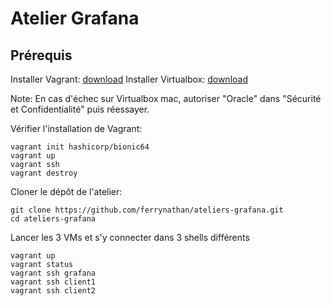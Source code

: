 # Atelier Grafana

## Prérequis

Installer Vagrant: [download](https://www.vagrantup.com/downloads)
Installer Virtualbox: [download](https://www.virtualbox.org/wiki/Downloads)

Note: En cas d'échec sur Virtualbox mac, autoriser "Oracle" dans "Sécurité et Confidentialité" puis réessayer.

Vérifier l'installation de Vagrant:
```console
vagrant init hashicorp/bionic64
vagrant up
vagrant ssh
vagrant destroy
```
Cloner le dépôt de l'atelier:

```console
git clone https://github.com/ferrynathan/ateliers-grafana.git
cd ateliers-grafana

```
Lancer les 3 VMs et s'y connecter dans 3 shells différents

```console
vagrant up
vagrant status
vagrant ssh grafana
vagrant ssh client1
vagrant ssh client2
```





